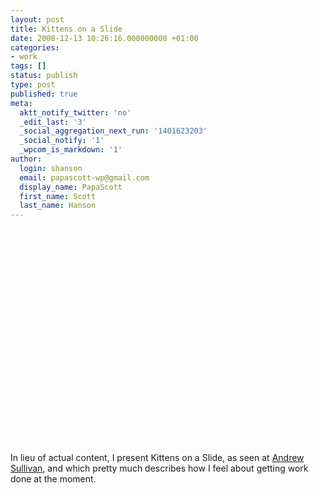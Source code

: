 ```yaml
---
layout: post
title: Kittens on a Slide
date: 2008-12-13 10:26:16.000000000 +01:00
categories:
- work
tags: []
status: publish
type: post
published: true
meta:
  aktt_notify_twitter: 'no'
  _edit_last: '3'
  _social_aggregation_next_run: '1401623203'
  _social_notify: '1'
  _wpcom_is_markdown: '1'
author:
  login: shanson
  email: papascott-wp@gmail.com
  display_name: PapaScott
  first_name: Scott
  last_name: Hanson
---
```

<p><object width="425" height="344"><param name="movie" value="http://www.youtube.com/v/1hhW76BIwP4&hl=en&fs=1" /><param name="allowFullScreen" value="true" /><param name="allowscriptaccess" value="always" /><embed src="https://www.youtube.com/v/1hhW76BIwP4&hl=en&fs=1" type="application/x-shockwave-flash" allowscriptaccess="always" allowfullscreen="true" width="425" height="344" /></object></p>
<p>In lieu of actual content, I present Kittens on a Slide, as seen at <a href="http://andrewsullivan.theatlantic.com/the_daily_dish/2008/12/mental-marathon.html">Andrew Sullivan</a>, and which pretty much describes how I feel about getting work done at the moment.</p>
